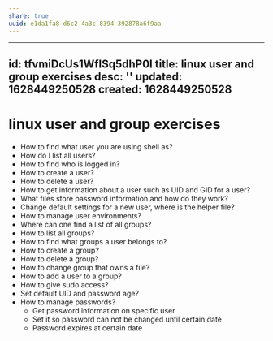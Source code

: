 ```yaml
---
share: true
uuid: e1da1fa8-d6c2-4a3c-8394-392878a6f9aa
---
```

---
id: tfvmiDcUs1WfISq5dhP0I
title: linux user and group exercises
desc: ''
updated: 1628449250528
created: 1628449250528
---
# linux user and group exercises
*   How to find what user you are using shell as?
*   How do I list all users?
*   How to find who is logged in?
*   How to create a user?
*   How to delete a user?
*   How to get information about a user such as UID and GID for a user?
*   What files store password information and how do they work?
*   Change default settings for a new user, where is the helper file?
*   How to manage user environments?
*   Where can one find a list of all groups?
*   How to list all groups?
*   How to find what groups a user belongs to?
*   How to create a group?
*   How to delete a group?
*   How to change group that owns a file?
*   How to add a user to a group?
*   How to give sudo access?
*   Set default UID and password age?
*   How to manage passwords?
    *   Get password information on specific user
    *   Set it so password can not be changed until certain date
    *   Password expires at certain date
